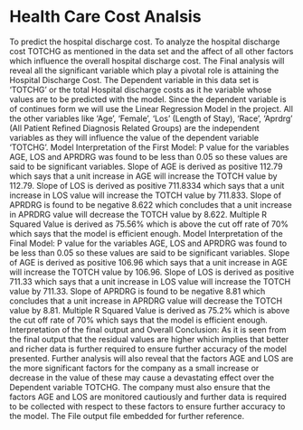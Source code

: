 # Health Care Cost Analsis
To predict the hospital discharge cost. To analyze the hospital discharge cost TOTCHG as mentioned in the data set and the affect of all other factors which influence the overall hospital discharge cost. The Final analysis will reveal all the significant variable which play a pivotal role is attaining the Hospital Discharge Cost. The Dependent variable in this data set is ‘TOTCHG’ or the total Hospital discharge costs as it he variable whose values are to be predicted with the model. Since the dependent variable is of continues form we will use the Linear Regression Model in the project. All the other variables like ‘Age’, ‘Female’, ‘Los’ (Length of Stay), ‘Race’, ‘Aprdrg’ (All Patient Refined Diagnosis Related Groups) are the independent variables as they will influence the value of the dependent variable ‘TOTCHG’.
Model Interpretation of the First Model: P value for the variables AGE, LOS and APRDRG was found to be less than 0.05 so these values are said to be significant variables. Slope of AGE is derived as positive 112.79 which says that a unit increase in AGE will increase the TOTCH value by 112.79. Slope of LOS is derived as positive 711.8334 which says that a unit increase in LOS value will increase the TOTCH value by 711.833. Slope of APRDRG is found to be negative 8.622 which concludes that a unit increase in APRDRG value will decrease the TOTCH value by 8.622. Multiple R Squared Value is derived as 75.56% which is above the cut off rate of 70% which says that the model is efficient enough.
Model Interpretation of the Final Model: P value for the variables AGE, LOS and APRDRG was found to be less than 0.05 so these values are said to be significant variables. Slope of AGE is derived as positive 106.96 which says that a unit increase in AGE will increase the TOTCH value by 106.96. Slope of LOS is derived as positive 711.33 which says that a unit increase in LOS value will increase the TOTCH value by 711.33. Slope of APRDRG is found to be negative 8.81 which concludes that a unit increase in APRDRG value will decrease the TOTCH value by 8.81. Multiple R Squared Value is derived as 75.2% which is above the cut off rate of 70% which says that the model is efficient enough.
Interpretation of the final output and Overall Conclusion: As it is seen from the final output that the residual values are higher which implies that better and richer data is further required to ensure further accuracy of the model presented. Further analysis will also reveal that the factors AGE and LOS are the more significant factors for the company as a small increase or decrease in the value of these may cause a devastating effect over the Dependent variable TOTCHG. The company must also ensure that the factors AGE and LOS are monitored cautiously and further data is required to be collected with respect to these factors to ensure further accuracy to the model. The File output file embedded for further reference.
